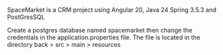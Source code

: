 SpaceMarket is a CRM project using Angular 20, Java 24 Spring 3.5.3 and PostGresSQL

Create a postgres database named spacemarket then change the credentials in the application.properties file.
The file is located in the directory back > src > main > resources
